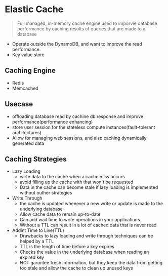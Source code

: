 # Elastic Cache
> Full managed, in-memory cache engine used to imporvie database performance by caching results of queries that are made to a database
* Operate outside the DynamoDB, and want to improve the read performance.
* Key value store

## Caching Engine
* Redis
* Memcached

## Usecase
* offloading database read by cachine db response and improve performance(performance enhancing)
* store user session for the stateless compute instances(fault-tolerant architectures)
* Allow for managing web sessions, and also caching dynamically generated data

## Caching Strategies
* Lazy Loading
  - wirte data to the cache when a cache miss occurs
  - avoid filling up the cache with that won't be requested
  - Data in the cache can become stale if lazy loading is implemented without outher strategies
* Write Through
  - the cache is updated whenever a new write or update is made to the underlying database
  - Allow cache data to remain up-to-date
  - Can add wait time to write operations in your applications
  - Without a TTL can result in a lot of cached data that is never read
* Addint Time to Live(TTL)
  - Drawbacks to lazy loading and write through techniques can be helped by a TTL
  - TTL is the length of time before a key expires
  - Checks the value in the underlying database when reading an expired key
  - NOT garuntee fresh information, but they keep the data from getting too stale and allow the cache to clean up unused keys
 